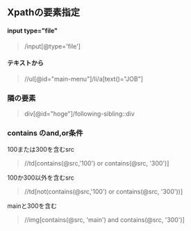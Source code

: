 ## Xpathの要素指定

#### input type="file"

> /input[@type='file']

#### テキストから

> //ul[@id="main-menu"]/li/a[text()="JOB"]

### 隣の要素

> div[@id="hoge"]/following-sibling::div

### contains のand,or条件

100または300を含むsrc
> //td[contains(@src,'100') or contains(@src, '300')]

100か300以外を含むsrc
> //td[not(contains(@src,'100') or contains(@src, '300'))]

mainと300を含む
> //img[contains(@src, 'main') and contains(@src, '300')]

